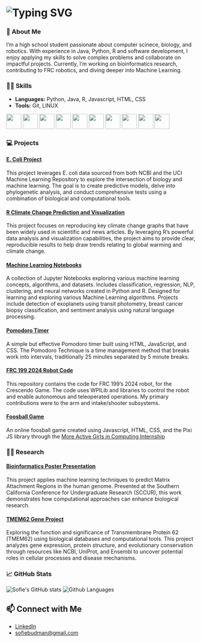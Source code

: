 # ![Typing SVG](https://readme-typing-svg.demolab.com?font=Roboto+Code&size=30&pause=1000&color=46689b&width=520&lines=Hi+there,+I'm+Sofie+Budman+👋)


### 👧 About Me
I’m a high school student passionate about computer scinece, biology, and robotics. With experience in Java, Python, R and software development, I enjoy applying my skills to solve complex problems and collaborate on impactful projects. Currently, I’m working on bioinformatics research, contributing to FRC robotics, and diving deeper into Machine Learning.

### 👩‍💻 Skills


- **Languages:** Python, Java, R, Javascript, HTML, CSS
- **Tools:** Git, LINUX


<img src="https://cdn.jsdelivr.net/gh/devicons/devicon/icons/python/python-original.svg" height="40px" /> <img src="https://cdn.jsdelivr.net/gh/devicons/devicon/icons/java/java-original.svg" height="40px" />
<img src="https://cdn.jsdelivr.net/gh/devicons/devicon/icons/r/r-original.svg" height="40px" />
<img src="https://cdn.jsdelivr.net/gh/devicons/devicon/icons/rstudio/rstudio-original.svg" height="40px" />
<img src="https://cdn.jsdelivr.net/gh/devicons/devicon/icons/github/github-original.svg" height="40px" />
<img src="https://cdn.jsdelivr.net/gh/devicons/devicon/icons/git/git-original.svg" height="40px" />
<img src="https://cdn.jsdelivr.net/gh/devicons/devicon/icons/javascript/javascript-original.svg" height="40px" />
<img src="https://cdn.jsdelivr.net/gh/devicons/devicon/icons/markdown/markdown-original.svg" height="40px" />
<img src="https://cdn.jsdelivr.net/gh/devicons/devicon/icons/html5/html5-original.svg" height="40px" />
<img src="https://cdn.jsdelivr.net/gh/devicons/devicon/icons/css3/css3-original.svg" height="40px" />
### 💻 Projects

#### [E. Coli Project](https://github.com/sofiebudman/Ecoli-Project)
This project leverages E. coli data sourced from both NCBI and the UCI Machine Learning Repository to explore the intersection of biology and machine learning. The goal is to create predictive models, delve into phylogenetic analysis, and conduct comprehensive tests using a combination of biological and computational tools.

#### [R Climate Change Prediction and Visualization](https://github.com/sofiebudman/climateChange)
This project focuses on reproducing key climate change graphs that have been widely used in scientific and news articles. By leveraging R’s powerful data analysis and visualization capabilities, the project aims to provide clear, reproducible results to help draw trends relating to global warming and climate change.

#### [Machine Learning Notebooks](https://github.com/sofiebudman/ML_Notebooks)
A collection of Jupyter Notebooks exploring various machine learning concepts, algorithms, and datasets. Includes classification, regression, NLP, clustering, and neural networks created in Python and R. Designed for learning and exploring various Machine Learning algorithms. Projects include detection of exoplanets using transit photometry, breast cancer biopsy classification, and sentiment analysis using natural language processing.

#### [Pomodoro Timer](https://github.com/sofiebudman/pomodoro)
A simple but effective Pomodoro timer built using HTML, JavaScript, and CSS. The Pomodoro Technique is a time management method that breaks work into intervals, traditionally 25 minutes separated by 5 minute breaks. 

#### [FRC 199 2024 Robot Code](https://github.com/DeepBlueRobotics/RobotCode2024)
This repository contains the code for FRC 199’s 2024 robot, for the Crescendo Game. The code uses WPILib and libraries to control the robot and enable autonomous and teleoperated operations. My primary contributions were to the arm and intake/shooter subsystems.


#### [Foosball Game](https://github.com/sofiebudman/Foosball-game)
An online foosball game created using Javascript, HTML, CSS, and the Pixi JS library through the [More Active Girls in Computing Internship](https://www.getmagic.org/)

### 👩‍🔬 Research

#### [Bioinformatics Poster Presentation](https://drive.google.com/file/d/1NHOnscngJEpVHtO13va62GusGjsNGo5V/view?usp=sharing)
This project applies machine learning techniques to predict Matrix Attachment Regions in the human genome. Presented at the Southern California Conference for Undergraduate Research (SCCUR), this work demonstrates how computational approaches can enhance biological research.

#### [TMEM62 Gene Project](https://drive.google.com/file/d/1-E_rC3lhdT8ikUWDo4WPj6pgTEBWhmFI/view?usp=sharing)
Exploring the function and significance of Transmembrane Protein 62 (TMEM62) using biological databases and computational tools. This project analyzes gene expression, protein structure, and evolutionary conservation through resources like NCBI, UniProt, and Ensembl to uncover potential roles in cellular processes and disease mechanisms.
### 📈 GitHub Stats

![Sofie's GitHub stats](https://github-readme-stats.vercel.app/api?username=sofiebudman&hide_title=false&hide_rank=false&show_icons=true&include_all_commits=true&count_private=true&disable_animations=false&theme=dracula&locale=en&hide_border=false&order=1)
![Github Languages](https://github-readme-stats.vercel.app/api/top-langs?username=sofiebudman&locale=en&hide_title=false&layout=compact&card_width=320&langs_count=5&theme=dracula&hide_border=false&order=2)


## 📫 Connect with Me

- [LinkedIn](https://www.linkedin.com/in/sofie-budman-42a768324/)
- [sofiebudman@gmail.com](mailto:sofie@example.com)








